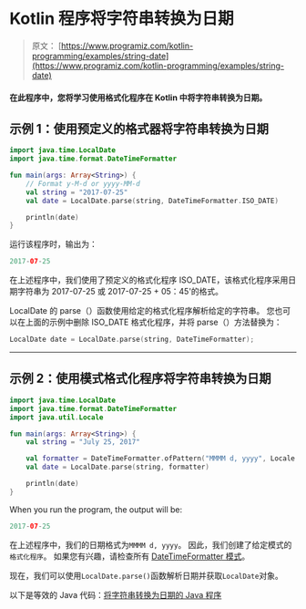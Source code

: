 # Kotlin 程序将字符串转换为日期

> 原文： [https://www.programiz.com/kotlin-programming/examples/string-date](https://www.programiz.com/kotlin-programming/examples/string-date)

#### 在此程序中，您将学习使用格式化程序在 Kotlin 中将字符串转换为日期。

## 示例 1：使用预定义的格式器将字符串转换为日期

```kt
import java.time.LocalDate
import java.time.format.DateTimeFormatter

fun main(args: Array<String>) {
    // Format y-M-d or yyyy-MM-d
    val string = "2017-07-25"
    val date = LocalDate.parse(string, DateTimeFormatter.ISO_DATE)

    println(date)
}
```

运行该程序时，输出为：

```kt
2017-07-25
```

在上述程序中，我们使用了预定义的格式化程序 ISO_DATE，该格式化程序采用日期字符串为 2017-07-25 或 2017-07-25 + 05：45'的格式。

LocalDate 的 parse（）函数使用给定的格式化程序解析给定的字符串。 您也可以在上面的示例中删除 ISO_DATE 格式化程序，并将 parse（）方法替换为：

```kt
LocalDate date = LocalDate.parse(string, DateTimeFormatter);
```

* * *

## 示例 2：使用模式格式化程序将字符串转换为日期

```kt
import java.time.LocalDate
import java.time.format.DateTimeFormatter
import java.util.Locale

fun main(args: Array<String>) {
    val string = "July 25, 2017"

    val formatter = DateTimeFormatter.ofPattern("MMMM d, yyyy", Locale.ENGLISH)
    val date = LocalDate.parse(string, formatter)

    println(date)
}
```

When you run the program, the output will be:

```kt
2017-07-25
```

在上述程序中，我们的日期格式为`MMMM d, yyyy`。 因此，我们创建了给定模式的`格式化程序`。 如果您有兴趣，请检查所有 [DateTimeFormatter 模式](https://docs.oracle.com/javase/8/docs/api/java/time/format/DateTimeFormatter.html "DateTimeFormatter patterns")。

现在，我们可以使用`LocalDate.parse()`函数解析日期并获取`LocalDate`对象。

以下是等效的 Java 代码：[将字符串转换为日期的 Java 程序](/java-programming/examples/string-date "Java program to convert string to date")
